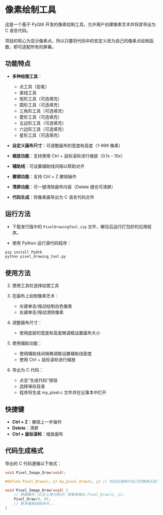 # 像素绘制工具

这是一个基于 PyQt6 开发的像素绘制工具，允许用户创建像素艺术并将其导出为 C 语言代码。

项目的核心为显示像素点，所以只要将代码中的宏定义改为自己的像素点绘制函数，即可适配所有的屏幕。

## 功能特点

- **多种绘图工具**：
  - 点工具（铅笔）
  - 直线工具
  - 矩形工具（可选填充）
  - 圆形工具（可选填充）
  - 三角形工具（可选填充）
  - 菱形工具（可选填充）
  - 五边形工具（可选填充）
  - 六边形工具（可选填充）
  - 星形工具（可选填充）

- **自定义画布尺寸**：可调整画布的宽度和高度（1-999 像素）

- **缩放功能**：支持使用 Ctrl + 鼠标滚轮进行缩放（0.1x - 10x）

- **辅助线**：可设置辅助线间隔以帮助对齐

- **撤销功能**：支持 Ctrl + Z 撤销操作

- **清屏功能**：可一键清除画布内容（Delete 键也可清屏）

- **代码生成**：将像素画导出为 C 语言代码文件

## 运行方法

* 下载发行版中的 `PixelDrawingTool.zip` 文件，解压后运行打包好的应用程序。

* 使用 Python 运行源代码程序：

```python
pip install PyQt6
python pixel_drawing_tool.py
```

## 使用方法

2. 使用工具栏选择绘图工具

3. 在画布上绘制像素艺术：
   - 左键单击/拖动绘制白色像素
   - 右键单击/拖动清除像素

4. 调整画布尺寸：
   - 使用底部的宽度和高度微调框设置画布大小

5. 使用辅助功能：
   - 使用辅助线间隔微调框设置辅助线密度
   - 使用 Ctrl + 鼠标滚轮进行缩放

6. 导出为 C 代码：
   - 点击"生成代码"按钮
   - 选择保存目录
   - 程序将生成 my_pixel.c 文件并在记事本中打开

## 快捷键

- **Ctrl + Z**：撤销上一步操作
- **Delete**：清屏
- **Ctrl + 鼠标滚轮**：缩放画布

## 代码生成格式

导出的 C 代码遵循以下格式：

```c
void Pixel_Image_Draw(void);

#define Pixel_Draw(x, y) my_pixel_draw(x, y) // 将此处替换为自己的像素点显示函数即可（注意要以左上角为原点）

void Pixel_Image_Draw(void) {
    // 根据画布（以左上角为原点）逐像素输出 Pixel_Draw(x, y);
    Pixel_Draw(0, 0);
    // 更多像素绘制命令...
}
```
